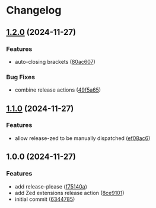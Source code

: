 # Changelog

## [1.2.0](https://github.com/hugginsio/zed-cooklang/compare/v1.1.0...v1.2.0) (2024-11-27)


### Features

* auto-closing brackets ([80ac607](https://github.com/hugginsio/zed-cooklang/commit/80ac60765d1f575564175b5c1e0c15bce9657d7c))


### Bug Fixes

* combine release actions ([49f5a65](https://github.com/hugginsio/zed-cooklang/commit/49f5a654032d5e6b4f4fa0bdbe0de9c8acf2ebd3))

## [1.1.0](https://github.com/hugginsio/zed-cooklang/compare/v1.0.0...v1.1.0) (2024-11-27)


### Features

* allow release-zed to be manually dispatched ([ef08ac6](https://github.com/hugginsio/zed-cooklang/commit/ef08ac6826efc52613406ffdccdd97597ae69078))

## 1.0.0 (2024-11-27)


### Features

* add release-please ([f75140a](https://github.com/hugginsio/zed-cooklang/commit/f75140a2a96fb576a4063320ee84323a29b3103b))
* add Zed extensions release action ([8ce9101](https://github.com/hugginsio/zed-cooklang/commit/8ce9101f2c294a2c764966f525de448610fe5114))
* initial commit ([6344785](https://github.com/hugginsio/zed-cooklang/commit/63447856fd6888c87c2100e43005612e50a32351))
